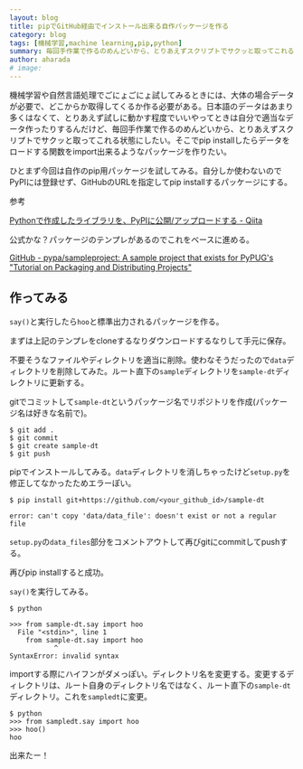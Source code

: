 ```yaml
---
layout: blog
title: pipでGitHub経由でインストール出来る自作パッケージを作る
category: blog
tags: [機械学習,machine learning,pip,python]
summary: 毎回手作業で作るのめんどいから、とりあえずスクリプトでサクッと取ってこれる状態にしたい。そこでpip installしたらデータをロードする関数をimport出来るようなパッケージを作りたい。
author: aharada
# image:
---
```


機械学習や自然言語処理でごにょごにょ試してみるときには、大体の場合データが必要で、どこからか取得してくるか作る必要がある。日本語のデータはあまり多くはなくて、とりあえず試しに動かす程度でいいやってときは自分で適当なデータ作ったりするんだけど、毎回手作業で作るのめんどいから、とりあえずスクリプトでサクッと取ってこれる状態にしたい。そこでpip installしたらデータをロードする関数をimport出来るようなパッケージを作りたい。

ひとまず今回は自作のpip用パッケージを試してみる。自分しか使わないのでPyPIには登録せず、GitHubのURLを指定してpip installするパッケージにする。

参考

[Pythonで作成したライブラリを、PyPIに公開/アップロードする - Qiita](https://qiita.com/icoxfog417/items/edba14600323df6bf5e0)

公式かな？パッケージのテンプレがあるのでこれをベースに進める。

[GitHub - pypa/sampleproject: A sample project that exists for PyPUG's "Tutorial on Packaging and Distributing Projects"](https://github.com/pypa/sampleproject)

## 作ってみる

`say()`と実行したら`hoo`と標準出力されるパッケージを作る。

まずは上記のテンプレをcloneするなりダウンロードするなりして手元に保存。

不要そうなファイルやディレクトリを適当に削除。使わなそうだったので`data`ディレクトリを削除してみた。ルート直下の`sample`ディレクトリを`sample-dt`ディレクトリに更新する。

gitでコミットして`sample-dt`というパッケージ名でリポジトリを作成(パッケージ名は好きな名前で)。

```
$ git add .
$ git commit
$ git create sample-dt
$ git push
```

pipでインストールしてみる。`data`ディレクトリを消しちゃったけど`setup.py`を修正してなかったためエラーぽい。

```
$ pip install git+https://github.com/<your_github_id>/sample-dt

error: can't copy 'data/data_file': doesn't exist or not a regular file
```

`setup.py`の`data_files`部分をコメントアウトして再びgitにcommitしてpushする。

再びpip installすると成功。

`say()`を実行してみる。

```
$ python

>>> from sample-dt.say import hoo
  File "<stdin>", line 1
    from sample-dt.say import hoo
           ^
SyntaxError: invalid syntax
```

importする際にハイフンがダメっぽい。ディレクトリ名を変更する。変更するディレクトリは、ルート自身のディレクトリ名ではなく、ルート直下の`sample-dt`ディレクトリ。これを`sampledt`に変更。

```
$ python
>>> from sampledt.say import hoo
>>> hoo()
hoo
```

出来たー！